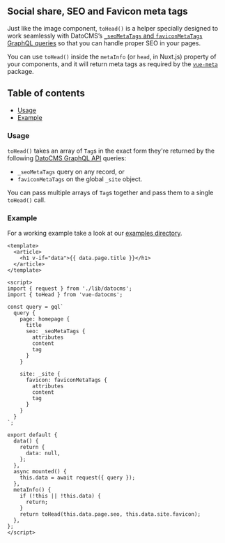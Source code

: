 ## Social share, SEO and Favicon meta tags

Just like the image component, `toHead()` is a helper specially designed to work seamlessly with DatoCMS’s [`_seoMetaTags` and `faviconMetaTags` GraphQL queries](https://www.datocms.com/docs/content-delivery-api/seo) so that you can handle proper SEO in your pages.

You can use `toHead()` inside the `metaInfo` (or `head`, in Nuxt.js) property of your components, and it will return meta tags as required by the [`vue-meta`](https://vue-meta.nuxtjs.org/guide/metainfo.html) package.

<!-- START doctoc generated TOC please keep comment here to allow auto update -->
<!-- DON'T EDIT THIS SECTION, INSTEAD RE-RUN doctoc TO UPDATE -->
## Table of contents

- [Usage](#usage)
- [Example](#example)

<!-- END doctoc generated TOC please keep comment here to allow auto update -->

### Usage

`toHead()` takes an array of `Tag`s in the exact form they're returned by the following [DatoCMS GraphQL API](https://www.datocms.com/docs/content-delivery-api/seo) queries:

- `_seoMetaTags` query on any record, or
- `faviconMetaTags` on the global `_site` object.

You can pass multiple arrays of `Tag`s together and pass them to a single `toHead()` call.

### Example

For a working example take a look at our [examples directory](https://github.com/datocms/vue-datocms/tree/master/examples).

```vue
<template>
  <article>
    <h1 v-if="data">{{ data.page.title }}</h1>
  </article>
</template>

<script>
import { request } from './lib/datocms';
import { toHead } from 'vue-datocms';

const query = gql`
  query {
    page: homepage {
      title
      seo: _seoMetaTags {
        attributes
        content
        tag
      }
    }

    site: _site {
      favicon: faviconMetaTags {
        attributes
        content
        tag
      }
    }
  }
`;

export default {
  data() {
    return {
      data: null,
    };
  },
  async mounted() {
    this.data = await request({ query });
  },
  metaInfo() {
    if (!this || !this.data) {
      return;
    }
    return toHead(this.data.page.seo, this.data.site.favicon);
  },
};
</script>
```